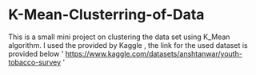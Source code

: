 # K-Mean-Clusterring-of-Data
This is a small mini project on clustering the data set using K_Mean algorithm. I used the provided by Kaggle , the link for the used dataset is provided below ' https://www.kaggle.com/datasets/anshtanwar/youth-tobacco-survey ' 
